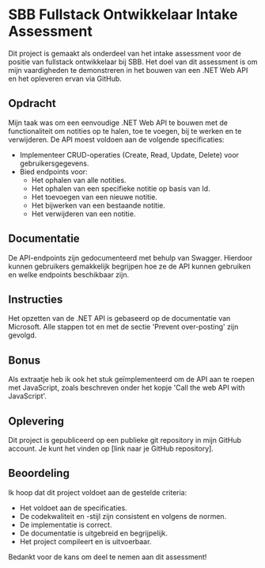 # SBB Fullstack Ontwikkelaar Intake Assessment

Dit project is gemaakt als onderdeel van het intake assessment voor de positie van fullstack ontwikkelaar bij SBB. Het doel van dit assessment is om mijn vaardigheden te demonstreren in het bouwen van een .NET Web API en het opleveren ervan via GitHub.

## Opdracht

Mijn taak was om een eenvoudige .NET Web API te bouwen met de functionaliteit om notities op te halen, toe te voegen, bij te werken en te verwijderen. De API moest voldoen aan de volgende specificaties:

- Implementeer CRUD-operaties (Create, Read, Update, Delete) voor gebruikersgegevens.
- Bied endpoints voor:
  - Het ophalen van alle notities.
  - Het ophalen van een specifieke notitie op basis van Id.
  - Het toevoegen van een nieuwe notitie.
  - Het bijwerken van een bestaande notitie.
  - Het verwijderen van een notitie.

## Documentatie

De API-endpoints zijn gedocumenteerd met behulp van Swagger. Hierdoor kunnen gebruikers gemakkelijk begrijpen hoe ze de API kunnen gebruiken en welke endpoints beschikbaar zijn.

## Instructies

Het opzetten van de .NET API is gebaseerd op de documentatie van Microsoft. Alle stappen tot en met de sectie 'Prevent over-posting' zijn gevolgd.

## Bonus

Als extraatje heb ik ook het stuk geïmplementeerd om de API aan te roepen met JavaScript, zoals beschreven onder het kopje 'Call the web API with JavaScript'.

## Oplevering

Dit project is gepubliceerd op een publieke git repository in mijn GitHub account. Je kunt het vinden op [link naar je GitHub repository].

## Beoordeling

Ik hoop dat dit project voldoet aan de gestelde criteria:

- Het voldoet aan de specificaties.
- De codekwaliteit en -stijl zijn consistent en volgens de normen.
- De implementatie is correct.
- De documentatie is uitgebreid en begrijpelijk.
- Het project compileert en is uitvoerbaar.

Bedankt voor de kans om deel te nemen aan dit assessment!


